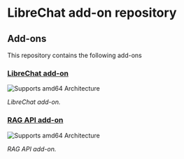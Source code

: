 # LibreChat add-on repository

## Add-ons

This repository contains the following add-ons

### [LibreChat add-on](./librechat)

![Supports amd64 Architecture][amd64-shield]

_LibreChat add-on._

<!--

Notes to developers after forking or using the github template feature:
- While developing comment out the 'image' key from 'example/config.yaml' to make the supervisor build the addon
  - Remember to put this back when pushing up your changes.
- When you merge to the 'main' branch of your repository a new build will be triggered.
  - Make sure you adjust the 'version' key in 'example/config.yaml' when you do that.
  - Make sure you update 'example/CHANGELOG.md' when you do that.
  - The first time this runs you might need to adjust the image configuration on github container registry to make it public
  - You may also need to adjust the github Actions configuration (Settings > Actions > General > Workflow > Read & Write)
- Adjust the 'image' key in 'example/config.yaml' so it points to your username instead of 'home-assistant'.
  - This is where the build images will be published to.
- Rename the example directory.
  - The 'slug' key in 'example/config.yaml' should match the directory name.
- Adjust all keys/url's that points to 'home-assistant' to now point to your user/fork.
- Share your repository on the forums https://community.home-assistant.io/c/projects/9
- Do awesome stuff!
 -->

[amd64-shield]: https://img.shields.io/badge/amd64-yes-green.svg


### [RAG API add-on](./rag_api)

![Supports amd64 Architecture][amd64-shield]

_RAG API add-on._

[amd64-shield]: https://img.shields.io/badge/amd64-yes-green.svg
